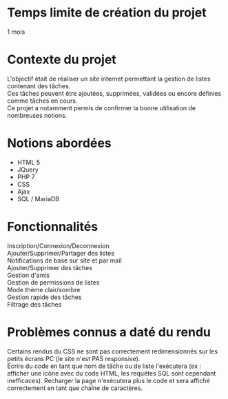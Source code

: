 # Temps limite de création du projet
1 mois

# Contexte du projet
L'objectif était de réaliser un site internet permettant la gestion de listes contenant des tâches.  
Ces tâches peuvent être ajoutées, supprimées, validées ou encore définies comme tâches en cours.  
Ce projet a notamment permis de confirmer la bonne utilisation de nombreuses notions.

# Notions abordées
* HTML 5  
* JQuery  
* PHP 7  
* CSS  
* Ajax  
* SQL / MariaDB  

# Fonctionnalités
Inscription/Connexion/Deconnexion  
Ajouter/Supprimer/Partager des listes  
Notifications de base sur site et par mail  
Ajouter/Supprimer des tâches  
Gestion d'amis  
Gestion de permissions de listes  
Mode thème clair/sombre  
Gestion rapide des tâches  
Filtrage des tâches  

# Problèmes connus a daté du rendu
Certains rendus du CSS ne sont pas correctement redimensionnés sur les petits écrans PC (le site n'est PAS responsive).  
Écrire du code en tant que nom de tâche ou de liste l'exécutera (ex : afficher une icône avec du code HTML, les requêtes SQL sont cependant inefficaces). Recharger la page n'exécutera plus le code et sera affiché correctement en tant que chaîne de caractères.
